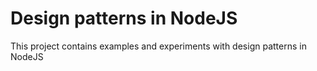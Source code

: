 # Design patterns in NodeJS

This project contains examples and experiments with design patterns in NodeJS
